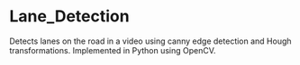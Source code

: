 # Lane_Detection
Detects lanes on the road in a video using canny edge detection and Hough transformations.
Implemented in Python using OpenCV.
